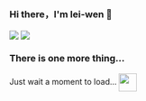 ### Hi there，I'm lei-wen 👋

<!--
**lei-wen/lei-wen** is a ✨ _special_ ✨ repository because its `README.md` (this file) appears on your GitHub profile.

Here are some ideas to get you started:

- 🔭 I’m currently working on ...
- 🌱 I’m currently learning ...
- 👯 I’m looking to collaborate on ...
- 🤔 I’m looking for help with ...
- 💬 Ask me about ...
- 📫 How to reach me: ...
- 😄 Pronouns: ...
- ⚡ Fun fact: ...
-->

<img align="center" src="https://github-readme-stats.vercel.app/api?username=lei-wen&show_icons=true&title_color=fff&icon_color=79ff97&text_color=9f9f9f&bg_color=151515" />

<img align="center" src="https://github-readme-stats.vercel.app/api/top-langs/?username=lei-wen" />

### There is one more thing...

Just wait a moment to load...
<img src="https://github.githubassets.com/images/spinners/octocat-spinner-64.gif" width="32" height="32" align="center"> 
